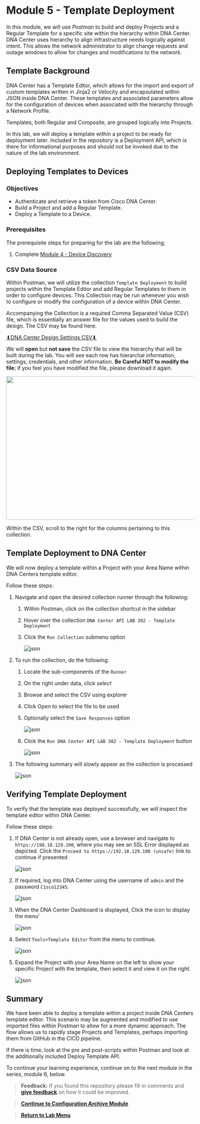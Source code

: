 # Module 5 - Template Deployment

In this module, we will use *Postman* to build and deploy Projects and a Regular Template for a specific site within the hierarchy within DNA Center. DNA Center uses hierarchy to align infrastructure needs logically against intent. This allows the network administrator to align change requests and outage windows to allow for changes and modifications to the network.

## Template Background

DNA Center has a Template Editor, which allows for the import and export of custom templates written in Jinja2 or Velocity and encapsulated within JSON inside DNA Center. These templates and associated parameters allow for the configuration of devices when associated with the hierarchy through a Network Profile. 

Templates, both Regular and Composite, are grouped logically into Projects.

In this lab, we will deploy a template within a project to be ready for deployment later. Included in the repository is a Deployment API, which is there for informational purposes and should not be invoked due to the nature of the lab environment.

## Deploying Templates to Devices

### Objectives

- Authenticate and retrieve a token from Cisco DNA Center.
- Build a Project and add a Regular Template.
- Deploy a Template to a Device.

### Prerequisites

The prerequisite steps for preparing for the lab are the following;
1. Complete [Module 4 - Device Discovery](./module4-discovery.md)

### CSV Data Source

Within Postman, we will utilize the collection `Template Deployment` to build projects within the Template Editor and add Regular Templates to them in order to configure devices. This Collection may be run whenever you wish to configure or modify the configuration of a device within DNA Center. 

Accompanying the Collection is a required Comma Separated Value (CSV) file, which is essentially an answer file for the values used to build the design. The CSV may be found here. 

<a href="https://minhaskamal.github.io/DownGit/#/home?url=https://github.com/kebaldwi/DNAC-TEMPLATES/tree/master/LABS/LAB-I-Rest-API-Orchestration/csv/DNAC-Design-Settings.csv" target="_blank">⬇︎DNA Center Design Settings CSV⬇︎</a>

We will **open** but **not save** the CSV file to view the hierarchy that will be built during the lab. You will see each row has hierarchal information, settings, credentials, and other information. **Be Careful NOT to modify the file**; if you feel you have modified the file, please download it again.

<p align="center"><img src="./images/csv.png" width="800" height="385"></p>

Within the CSV, scroll to the right for the columns pertaining to this collection.

## Template Deployment to DNA Center 

We will now deploy a template within a Project with your Area Name within DNA Centers template editor.

Follow these steps:

1. Navigate and open the desired collection runner through the following:
   1. Within Postman, click on the collection shortcut in the sidebar
   2. Hover over the collection `DNA Center API LAB 302 - Template Deployment`
   3. Click the `Run Collection` submenu option

      ![json](./images/Postman-Collection-DeployTemplate.png?raw=true "Import JSON")

2. To run the collection, do the following:
   1. Locate the sub-components of the `Runner`
   2. On the right under data, click *select* 
   3. Browse and select the CSV using explorer
   4. Click Open to select the file to be used
   5. Optionally select the `Save Responses` option

      ![json](./images/Postman-Collection-DeployTemplate-Run-CSV.png?raw=true "Import JSON")

   6. Click  the `Run DNA Center API LAB 302 - Template Deployment` button

      ![json](./images/Postman-Collection-DeployTemplate-Runner.png?raw=true "Import JSON")

3. The following summary will slowly appear as the collection is processed

   ![json](./images/Postman-Collection-DeployTemplate-Summary.png?raw=true "Import JSON")

## Verifying Template Deployment 

To verify that the template was deployed successfully, we will inspect the template editor within DNA Center.

Follow these steps:

1. If DNA Center is not already open, use a browser and navigate to `https://198.18.129.100`, where you may see an SSL Error displayed as depicted. Click the `Proceed to https://192.18.129.100 (unsafe)` link to continue if presented

   ![json](./images/DNAC-SSLERROR.png?raw=true "Import JSON")

2. If required, log into DNA Center using the username of `admin` and the password `C1sco12345`.

   ![json](./images/DNAC-Login.png?raw=true "Import JSON")

3. When the DNA Center Dashboard is displayed, Click the  icon to display the menu'

   ![json](./images/DNAC-Menu.png?raw=true "Import JSON")

4. Select `Tools>Template Editor` from the menu to continue.

   ![json](./images/DNAC-Menu-TemplateEditor.png?raw=true "Import JSON")

5. Expand the Project with your Area Name on the left to show your specific Project with the template, then select it and view it on the right.

   ![json](./images/DNAC-TemplateEditor-DeployTemplate-Verify.gif?raw=true "Import JSON")

## Summary

We have been able to deploy a template within a project inside DNA Centers template editor. This scenario may be augmented and modified to use imported files within Postman to allow for a more dynamic approach. The flow allows us to rapidly stage Projects and Templates, perhaps importing them from GitHub in the CICD pipeline. 

If there is time, look at the pre and post-scripts within Postman and look at the additionally included Deploy Template API.

To continue your learning experience, continue on to the next module in the series, module 6, below.

> **Feedback:** If you found this repository please fill in comments and [**give feedback**](https://app.smartsheet.com/b/form/f75ce15c2053435283a025b1872257fe) on how it could be improved.

> [**Continue to Configuration Archive Module**](../LAB-I-Rest-API-Orchestration/module6-archive.md)

> [**Return to Lab Menu**](./README.md)